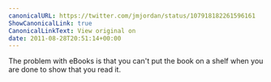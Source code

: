 ```yaml
---
canonicalURL: https://twitter.com/jmjordan/status/107918182261596161
ShowCanonicalLink: true
CanonicalLinkText: View original on
date: 2011-08-28T20:51:14+00:00
---
```

The problem with eBooks is that you can't put the book on a shelf when you are done to show that you read it.